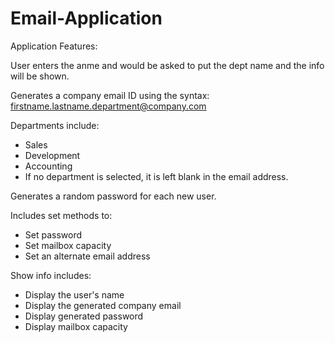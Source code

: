 # Email-Application

Application Features:

User enters the anme and would be asked to put the dept name and the info will be shown.

Generates a company email ID using the syntax: firstname.lastname.department@company.com

Departments include:
- Sales
- Development
- Accounting
- If no department is selected, it is left blank in the email address.

Generates a random password for each new user.

Includes set methods to:
- Set password
- Set mailbox capacity
- Set an alternate email address

Show info includes:
- Display the user's name
- Display the generated company email
- Display generated password
- Display mailbox capacity
